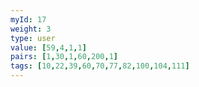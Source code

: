 ```yaml
---
myId: 17
weight: 3
type: user
value: [59,4,1,1]
pairs: [1,30,1,60,200,1]
tags: [10,22,39,60,70,77,82,100,104,111]
---
```

